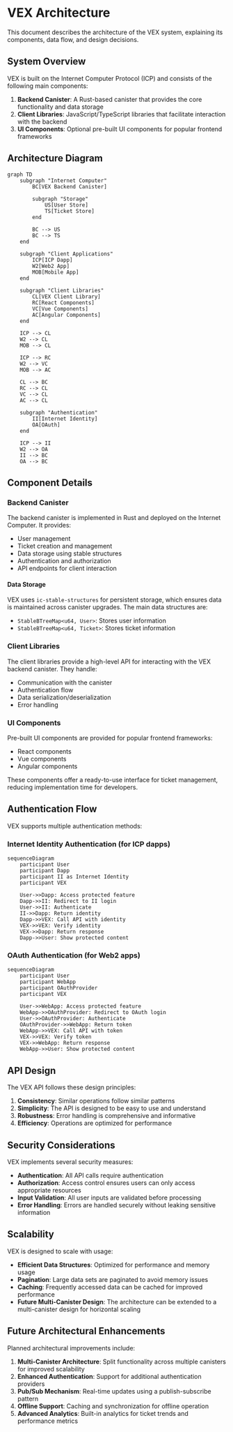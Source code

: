 # VEX Architecture

This document describes the architecture of the VEX system, explaining its components, data flow, and design decisions.

## System Overview

VEX is built on the Internet Computer Protocol (ICP) and consists of the following main components:

1. **Backend Canister**: A Rust-based canister that provides the core functionality and data storage
2. **Client Libraries**: JavaScript/TypeScript libraries that facilitate interaction with the backend
3. **UI Components**: Optional pre-built UI components for popular frontend frameworks

## Architecture Diagram

```mermaid
graph TD
    subgraph "Internet Computer"
        BC[VEX Backend Canister]
        
        subgraph "Storage"
            US[User Store]
            TS[Ticket Store]
        end
        
        BC --> US
        BC --> TS
    end
    
    subgraph "Client Applications"
        ICP[ICP Dapp]
        W2[Web2 App]
        MOB[Mobile App]
    end
    
    subgraph "Client Libraries"
        CL[VEX Client Library]
        RC[React Components]
        VC[Vue Components]
        AC[Angular Components]
    end
    
    ICP --> CL
    W2 --> CL
    MOB --> CL
    
    ICP --> RC
    W2 --> VC
    MOB --> AC
    
    CL --> BC
    RC --> CL
    VC --> CL
    AC --> CL
    
    subgraph "Authentication"
        II[Internet Identity]
        OA[OAuth]
    end
    
    ICP --> II
    W2 --> OA
    II --> BC
    OA --> BC
```

## Component Details

### Backend Canister

The backend canister is implemented in Rust and deployed on the Internet Computer. It provides:

- User management
- Ticket creation and management
- Data storage using stable structures
- Authentication and authorization
- API endpoints for client interaction

#### Data Storage

VEX uses `ic-stable-structures` for persistent storage, which ensures data is maintained across canister upgrades. The main data structures are:

- `StableBTreeMap<u64, User>`: Stores user information
- `StableBTreeMap<u64, Ticket>`: Stores ticket information

### Client Libraries

The client libraries provide a high-level API for interacting with the VEX backend canister. They handle:

- Communication with the canister
- Authentication flow
- Data serialization/deserialization
- Error handling

### UI Components

Pre-built UI components are provided for popular frontend frameworks:

- React components
- Vue components
- Angular components

These components offer a ready-to-use interface for ticket management, reducing implementation time for developers.

## Authentication Flow

VEX supports multiple authentication methods:

### Internet Identity Authentication (for ICP dapps)

```mermaid
sequenceDiagram
    participant User
    participant Dapp
    participant II as Internet Identity
    participant VEX

    User->>Dapp: Access protected feature
    Dapp->>II: Redirect to II login
    User->>II: Authenticate
    II->>Dapp: Return identity
    Dapp->>VEX: Call API with identity
    VEX->>VEX: Verify identity
    VEX->>Dapp: Return response
    Dapp->>User: Show protected content
```

### OAuth Authentication (for Web2 apps)

```mermaid
sequenceDiagram
    participant User
    participant WebApp
    participant OAuthProvider
    participant VEX

    User->>WebApp: Access protected feature
    WebApp->>OAuthProvider: Redirect to OAuth login
    User->>OAuthProvider: Authenticate
    OAuthProvider->>WebApp: Return token
    WebApp->>VEX: Call API with token
    VEX->>VEX: Verify token
    VEX->>WebApp: Return response
    WebApp->>User: Show protected content
```

## API Design

The VEX API follows these design principles:

1. **Consistency**: Similar operations follow similar patterns
2. **Simplicity**: The API is designed to be easy to use and understand
3. **Robustness**: Error handling is comprehensive and informative
4. **Efficiency**: Operations are optimized for performance

## Security Considerations

VEX implements several security measures:

- **Authentication**: All API calls require authentication
- **Authorization**: Access control ensures users can only access appropriate resources
- **Input Validation**: All user inputs are validated before processing
- **Error Handling**: Errors are handled securely without leaking sensitive information

## Scalability

VEX is designed to scale with usage:

- **Efficient Data Structures**: Optimized for performance and memory usage
- **Pagination**: Large data sets are paginated to avoid memory issues
- **Caching**: Frequently accessed data can be cached for improved performance
- **Future Multi-Canister Design**: The architecture can be extended to a multi-canister design for horizontal scaling

## Future Architectural Enhancements

Planned architectural improvements include:

1. **Multi-Canister Architecture**: Split functionality across multiple canisters for improved scalability
2. **Enhanced Authentication**: Support for additional authentication providers
3. **Pub/Sub Mechanism**: Real-time updates using a publish-subscribe pattern
4. **Offline Support**: Caching and synchronization for offline operation
5. **Advanced Analytics**: Built-in analytics for ticket trends and performance metrics 